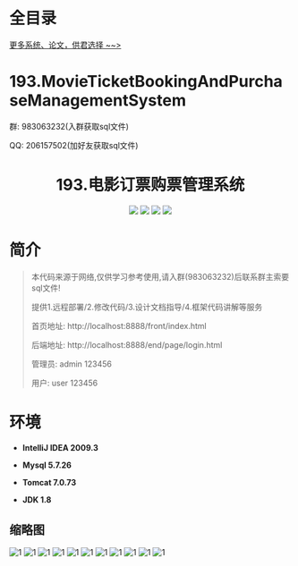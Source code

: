 # 全目录

[更多系统、论文，供君选择 ~~>](https://www.bitwise.net.cn)


# 193.MovieTicketBookingAndPurchaseManagementSystem

<p>群: 983063232(入群获取sql文件)</p>
<p>QQ: 206157502(加好友获取sql文件)</p>

<p><h1 align="center">193.电影订票购票管理系统</h1></p>



<p align="center">
	<img src="https://img.shields.io/badge/jdk-1.8-orange.svg"/>
    <img src="https://img.shields.io/badge/springboot-5.x-lightgrey.svg"/>
    <img src="https://img.shields.io/badge/Html-3.x-blue.svg"/>
    <img src="https://img.shields.io/badge/mybatis-5.x-yellow.svg"/>
</p>

# 简介


> 本代码来源于网络,仅供学习参考使用,请入群(983063232)后联系群主索要sql文件!
>
> 提供1.远程部署/2.修改代码/3.设计文档指导/4.框架代码讲解等服务
> 
> 首页地址: http://localhost:8888/front/index.html
> 
> 后端地址: http://localhost:8888/end/page/login.html
> 
> 管理员: admin  123456
> 
> 用户: user 123456
> 

# 环境

- <b>IntelliJ IDEA 2009.3</b>

- <b>Mysql 5.7.26</b>

- <b>Tomcat 7.0.73</b>

- <b>JDK 1.8</b>




## 缩略图
![1](https://bitwise.oss-cn-heyuan.aliyuncs.com/2024/9/10/617b9528-b8be-4da5-99a5-62add4c46508.png)
![1](https://bitwise.oss-cn-heyuan.aliyuncs.com/2024/9/10/2576f2f1-d3b0-48cb-82ef-268c0688916b.png)
![1](https://bitwise.oss-cn-heyuan.aliyuncs.com/2024/9/10/cde7eede-73da-499a-acec-1c9611b0401d.png)
![1](https://bitwise.oss-cn-heyuan.aliyuncs.com/2024/9/10/0051b146-399c-4ebb-bd5b-9ee1dcea3698.png)
![1](https://bitwise.oss-cn-heyuan.aliyuncs.com/2024/9/10/ec302148-a30c-419d-b348-3fe752c6ee6a.png)
![1](https://bitwise.oss-cn-heyuan.aliyuncs.com/2024/9/10/8e85eedc-8929-406d-9e25-465922787e82.png)
![1](https://bitwise.oss-cn-heyuan.aliyuncs.com/2024/9/10/1458ab08-87dd-4700-840c-d4645079cea1.png)
![1](https://bitwise.oss-cn-heyuan.aliyuncs.com/2024/9/10/48393116-0cd7-4dc5-bfcb-00368ec5cfec.png)
![1](https://bitwise.oss-cn-heyuan.aliyuncs.com/2024/9/10/786142d1-370e-4cd6-8aeb-a0e35b097621.png)
![1](https://bitwise.oss-cn-heyuan.aliyuncs.com/2024/9/10/16424857-947e-4364-ad19-f987704f84bf.png)
![1](https://bitwise.oss-cn-heyuan.aliyuncs.com/2024/9/10/d48b0b59-b79d-451e-96b1-e578f7780196.png)




